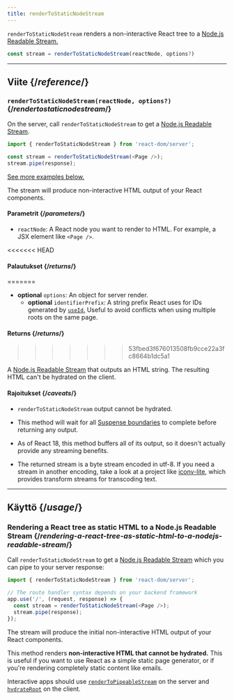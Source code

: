 ```yaml
---
title: renderToStaticNodeStream
---
```


<Intro>

`renderToStaticNodeStream` renders a non-interactive React tree to a [Node.js Readable Stream.](https://nodejs.org/api/stream.html#readable-streams)

```js
const stream = renderToStaticNodeStream(reactNode, options?)
```

</Intro>

<InlineToc />

---

## Viite {/*reference*/}

### `renderToStaticNodeStream(reactNode, options?)` {/*rendertostaticnodestream*/}

On the server, call `renderToStaticNodeStream` to get a [Node.js Readable Stream](https://nodejs.org/api/stream.html#readable-streams).

```js
import { renderToStaticNodeStream } from 'react-dom/server';

const stream = renderToStaticNodeStream(<Page />);
stream.pipe(response);
```

[See more examples below.](#usage)

The stream will produce non-interactive HTML output of your React components.

#### Parametrit {/*parameters*/}

* `reactNode`: A React node you want to render to HTML. For example, a JSX element like `<Page />`.

<<<<<<< HEAD
#### Palautukset {/*returns*/}
=======
* **optional** `options`: An object for server render.
  * **optional** `identifierPrefix`: A string prefix React uses for IDs generated by [`useId`.](/reference/react/useId) Useful to avoid conflicts when using multiple roots on the same page.

#### Returns {/*returns*/}
>>>>>>> 53fbed3f676013508fb9cce22a3fc8664b1dc5a1

A [Node.js Readable Stream](https://nodejs.org/api/stream.html#readable-streams) that outputs an HTML string. The resulting HTML can't be hydrated on the client.

#### Rajoitukset {/*caveats*/}

* `renderToStaticNodeStream` output cannot be hydrated.

* This method will wait for all [Suspense boundaries](/reference/react/Suspense) to complete before returning any output.

* As of React 18, this method buffers all of its output, so it doesn't actually provide any streaming benefits.

* The returned stream is a byte stream encoded in utf-8. If you need a stream in another encoding, take a look at a project like [iconv-lite](https://www.npmjs.com/package/iconv-lite), which provides transform streams for transcoding text.

---

## Käyttö {/*usage*/}

### Rendering a React tree as static HTML to a Node.js Readable Stream {/*rendering-a-react-tree-as-static-html-to-a-nodejs-readable-stream*/}

Call `renderToStaticNodeStream` to get a [Node.js Readable Stream](https://nodejs.org/api/stream.html#readable-streams) which you can pipe to your server response:

```js {5-6}
import { renderToStaticNodeStream } from 'react-dom/server';

// The route handler syntax depends on your backend framework
app.use('/', (request, response) => {
  const stream = renderToStaticNodeStream(<Page />);
  stream.pipe(response);
});
```

The stream will produce the initial non-interactive HTML output of your React components.

<Pitfall>

This method renders **non-interactive HTML that cannot be hydrated.** This is useful if you want to use React as a simple static page generator, or if you're rendering completely static content like emails.

Interactive apps should use [`renderToPipeableStream`](/reference/react-dom/server/renderToPipeableStream) on the server and [`hydrateRoot`](/reference/react-dom/client/hydrateRoot) on the client.

</Pitfall>
